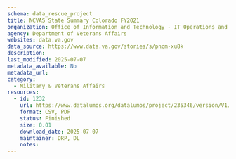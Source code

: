 ```yaml
---
schema: data_rescue_project 
title: NCVAS State Summary Colorado FY2021
organization: Office of Information and Technology - IT Operations and Services (ITOPS)
agency: Department of Veterans Affairs
websites: data.va.gov
data_source: https://www.data.va.gov/stories/s/pncm-xu8k
description: 
last_modified: 2025-07-07
metadata_available: No
metadata_url: 
category:
  - Military & Veterans Affairs 
resources:
  - id: 1232
    url: https://www.datalumos.org/datalumos/project/235346/version/V1/view
    format: CSV, PDF
    status: Finished
    size: 0.01
    download_date: 2025-07-07
    maintainer: DRP, DL
    notes: 
---
```

